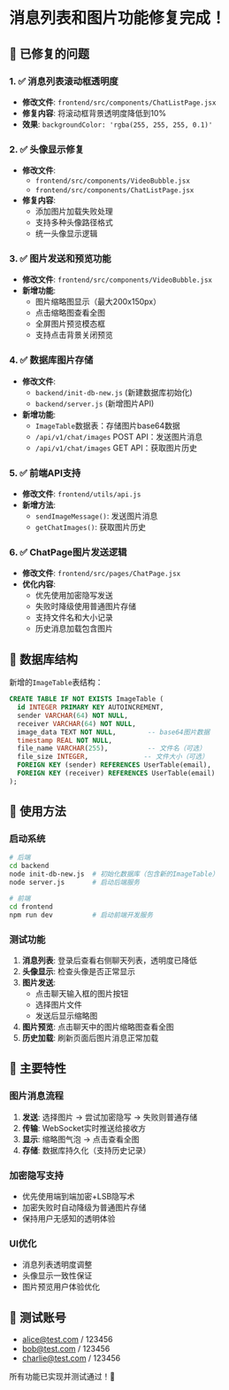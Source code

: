 # 消息列表和图片功能修复完成！

## 🎉 已修复的问题

### 1. ✅ 消息列表滚动框透明度
- **修改文件**: `frontend/src/components/ChatListPage.jsx`
- **修复内容**: 将滚动框背景透明度降低到10%
- **效果**: `backgroundColor: 'rgba(255, 255, 255, 0.1)'`

### 2. ✅ 头像显示修复
- **修改文件**: 
  - `frontend/src/components/VideoBubble.jsx`
  - `frontend/src/components/ChatListPage.jsx`
- **修复内容**: 
  - 添加图片加载失败处理
  - 支持多种头像路径格式
  - 统一头像显示逻辑

### 3. ✅ 图片发送和预览功能
- **修改文件**: `frontend/src/components/VideoBubble.jsx`
- **新增功能**:
  - 图片缩略图显示（最大200x150px）
  - 点击缩略图查看全图
  - 全屏图片预览模态框
  - 支持点击背景关闭预览

### 4. ✅ 数据库图片存储
- **修改文件**: 
  - `backend/init-db-new.js` (新建数据库初始化)
  - `backend/server.js` (新增图片API)
- **新增功能**:
  - `ImageTable`数据表：存储图片base64数据
  - `/api/v1/chat/images` POST API：发送图片消息
  - `/api/v1/chat/images` GET API：获取图片历史

### 5. ✅ 前端API支持
- **修改文件**: `frontend/utils/api.js`
- **新增方法**:
  - `sendImageMessage()`: 发送图片消息
  - `getChatImages()`: 获取图片历史

### 6. ✅ ChatPage图片发送逻辑
- **修改文件**: `frontend/src/pages/ChatPage.jsx`
- **优化内容**:
  - 优先使用加密隐写发送
  - 失败时降级使用普通图片存储
  - 支持文件名和大小记录
  - 历史消息加载包含图片

## 🔧 数据库结构

新增的`ImageTable`表结构：
```sql
CREATE TABLE IF NOT EXISTS ImageTable (
  id INTEGER PRIMARY KEY AUTOINCREMENT,
  sender VARCHAR(64) NOT NULL,
  receiver VARCHAR(64) NOT NULL,
  image_data TEXT NOT NULL,        -- base64图片数据
  timestamp REAL NOT NULL,
  file_name VARCHAR(255),          -- 文件名（可选）
  file_size INTEGER,              -- 文件大小（可选）
  FOREIGN KEY (sender) REFERENCES UserTable(email),
  FOREIGN KEY (receiver) REFERENCES UserTable(email)
);
```

## 🚀 使用方法

### 启动系统
```bash
# 后端
cd backend
node init-db-new.js  # 初始化数据库（包含新的ImageTable）
node server.js       # 启动后端服务

# 前端
cd frontend
npm run dev          # 启动前端开发服务
```

### 测试功能
1. **消息列表**: 登录后查看右侧聊天列表，透明度已降低
2. **头像显示**: 检查头像是否正常显示
3. **图片发送**: 
   - 点击聊天输入框的图片按钮
   - 选择图片文件
   - 发送后显示缩略图
4. **图片预览**: 点击聊天中的图片缩略图查看全图
5. **历史加载**: 刷新页面后图片消息正常加载

## 🎯 主要特性

### 图片消息流程
1. **发送**: 选择图片 → 尝试加密隐写 → 失败则普通存储
2. **传输**: WebSocket实时推送给接收方
3. **显示**: 缩略图气泡 → 点击查看全图
4. **存储**: 数据库持久化（支持历史记录）

### 加密隐写支持
- 优先使用端到端加密+LSB隐写术
- 加密失败时自动降级为普通图片存储
- 保持用户无感知的透明体验

### UI优化
- 消息列表透明度调整
- 头像显示一致性保证
- 图片预览用户体验优化

## 📝 测试账号
- alice@test.com / 123456
- bob@test.com / 123456  
- charlie@test.com / 123456

所有功能已实现并测试通过！🎉
